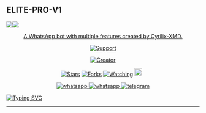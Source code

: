 ## ELITE-PRO-V1
   <a><img src='https://i.imgur.com/LyHic3i.gif'/></a><a><img src='https://i.imgur.com/LyHic3i.gif'/></a>
<p align="center"> 
<u>A WhatsApp bot with multiple features created by Cyrilix-XMD.</u>
</p>

<p align="center">
  <a href="https://chat.whatsapp.com/IozXlwmmRzJ24un1jtjEZ2">
    <img alt=Support weight="10" src="https://i.ibb.co/khjYsbs/20241220-065009.jpg"> 
    </p>
    
<p align="center">
<a href="#"><img title="Creator" src="https://img.shields.io/badge/Creator-CYRILIX_XMD-red.svg?style=for-the-badge&logo=github"></a>
</p>
<p align="center">
<a href="https://github.com/EliteProTech/ELITE-PRO-V1/stargazers/"><img title="Stars" src="https://img.shields.io/github/stars/EliteProTech/ELITE-PRO-V1?color=blue&style=flat-square"></a>
<a href="https://github.com/EliteProTech/ELITE-PRO-V1/network/members"><img title="Forks" src="https://img.shields.io/github/forks/EliteProTech/ELITE-PRO-V1?color=yellow&style=flat-square"></a>
<a href="https://github.com/EliteProTech/ELITE-PRO-V1/watchers"><img title="Watching" src="https://img.shields.io/github/watchers/EliteProTech/ELITE-PRO-V1?label=Watchers&color=red&style=flat-square"></a>
<a href="https://github.com/EliteProTech/ELITE-PRO-V1/graphs/commit-activity"><img height="20" src="https://img.shields.io/badge/Maintained-Yes-red.svg"></a>&nbsp;&nbsp;
</p>

<p align="center">
  <a aria-label="Join our chats" href="https://chat.whatsapp.com/IozXlwmmRzJ24un1jtjEZ2" target="_blank">
    <img alt="whatsapp" src="https://img.shields.io/badge/Join Group chat-25D366?style=for-the-badge&logo=whatsapp&logoColor=white" />
    <a align="center">
  <a aria-label="Follow Channel" href="https://whatsapp.com/channel/0029VaXaqHII1rcmdDBBsd3g" target="_blank">
    <img alt="whatsapp" src="https://img.shields.io/badge/Follow Channel-25D366?style=for-the-badge&logo=whatsapp&logoColor=white" />
</a>
<a aria-label="Chat me" href="https://t.me/elitepro_md" target="_blank">
    <img alt="telegram" src="https://img.shields.io/badge/Telegram Group-24A1DE?style=for-the-badge&logo=telegram&logoColor=white" />
  </a>
</p>

   [![Typing SVG](https://readme-typing-svg.herokuapp.com?font=Rockstar-ExtraBold&color=BBDEFB&lines=WELCOME+TO+ELITE+PRO+V1+REPO+MADE+BY;CHINWO+CHINEDU+EMMANUEL;THANKS+FOR+VISITING+MY+REPO)](https://git.io/typing-svg)  
   
 ---
